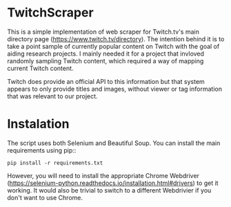 # TwitchScraper
This is a simple implementation of web scraper for Twitch.tv's main directory page (https://www.twitch.tv/directory). The intention behind it is to take a point sample of currently popular content on Twitch with the goal of aiding research projects. I mainly needed it for a project that invloved randomly sampling Twitch content, which required a way of mapping current Twitch content. 

Twitch does provide an official API to this information but that system appears to only provide titles and images, without viewer or tag information that was relevant to our project.

# Instalation
The script uses both Selenium and Beautiful Soup. You can install the main requirements using pip::

    pip install -r requirements.txt

However, you will need to install the appropriate Chrome Webdriver (https://selenium-python.readthedocs.io/installation.html#drivers) to get it working. It would also be trivial to switch to a different Webdrivier if you don't want to use Chrome.
